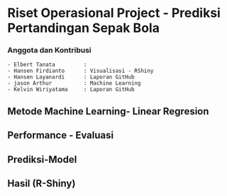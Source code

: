 # Riset Operasional Project - Prediksi Pertandingan Sepak Bola
### Anggota dan Kontribusi
    - Elbert Tanata         :
    - Hansen Firdianto      : Visualisasi - RShiny
    - Hansen Layanardi      : Laporan GitHub
    - jason Arthur          : Machine Learning
    - Kelvin Wiriyatama     : Laporan GitHub
## Metode Machine Learning- Linear Regresion
## Performance - Evaluasi
## Prediksi-Model
## Hasil (R-Shiny)
